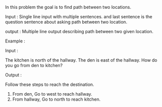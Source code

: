 In this problem the goal is to find path between two locations.

Input : Single line input with multiple sentences. and last sentence is the question sentence about asking path between two location.

output : Multiple line output describing path between two given location.

Example : 

Input : 

The kitchen is north of the hallway. The den is east of the hallway. How do you go from den to kitchen?

Output : 

Follow these steps to reach the destination.
1. From den, Go to west to reach hallway.
2. From hallway, Go to north to reach kitchen.
